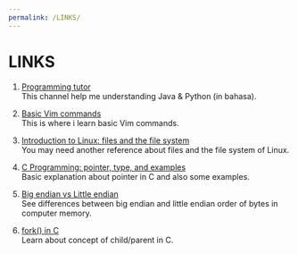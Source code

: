```yaml
---
permalink: /LINKS/
---
```


# LINKS

1. [Programming tutor](https://www.youtube.com/c/KelasTerbuka)<br>
This channel help me understanding Java & Python (in bahasa).

2. [Basic Vim commands](https://coderwall.com/p/adv71w/basic-vim-commands-for-getting-started)<br>
This is where i learn basic Vim commands.

3. [Introduction to Linux: files and the file system](https://tldp.org/LDP/intro-linux/html/sect_03_01.html)<br>
You may need another reference about files and the file system of Linux.

4. [C Programming: pointer, type, and examples](https://www.guru99.com/c-pointers.html)<br>
Basic explanation about pointer in C and also some examples.

5. [Big endian vs Little endian](https://levelup.gitconnected.com/little-endian-vs-big-endian-eb2a2c3a9135)<br>
See differences between big endian and little endian order of bytes in computer memory.

6. [fork() in C](https://www.geeksforgeeks.org/fork-system-call/)<br>
Learn about concept of child/parent in C.
